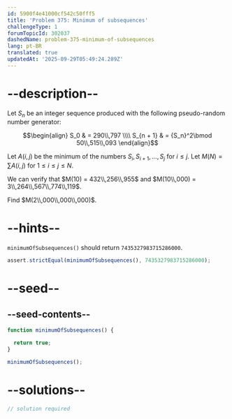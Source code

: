 ```yaml
---
id: 5900f4e41000cf542c50fff5
title: 'Problem 375: Minimum of subsequences'
challengeType: 1
forumTopicId: 302037
dashedName: problem-375-minimum-of-subsequences
lang: pt-BR
translated: true
updatedAt: '2025-09-29T05:49:24.289Z'
---
```


# --description--

Let $S_n$ be an integer sequence produced with the following pseudo-random number generator:

$$\begin{align}
        S_0 & = 290\\,797 \\\\
  S_{n + 1} & = {S_n}^2\bmod 50\\,515\\,093
\end{align}$$

Let $A(i, j)$ be the minimum of the numbers $S_i, S_{i + 1}, \ldots, S_j$ for $i ≤ j$. Let $M(N) = \sum A(i, j)$ for $1 ≤ i ≤ j ≤ N$.

We can verify that $M(10) = 432\\,256\\,955$ and $M(10\\,000) = 3\\,264\\,567\\,774\\,119$.

Find $M(2\\,000\\,000\\,000)$.

# --hints--

`minimumOfSubsequences()` should return `7435327983715286000`.

```js
assert.strictEqual(minimumOfSubsequences(), 7435327983715286000);
```

# --seed--

## --seed-contents--

```js
function minimumOfSubsequences() {

  return true;
}

minimumOfSubsequences();
```

# --solutions--

```js
// solution required
```
